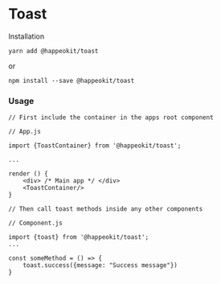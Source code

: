 # Toast



Installation

    yarn add @happeokit/toast

or 

    npm install --save @happeokit/toast


### Usage

```
// First include the container in the apps root component

// App.js

import {ToastContainer} from '@happeokit/toast';

...

render () {
    <div> /* Main app */ </div>
    <ToastContainer/>
}

// Then call toast methods inside any other components

// Component.js

import {toast} from '@happeokit/toast';
...

const someMethod = () => {
    toast.success({message: "Success message"})
}

```
